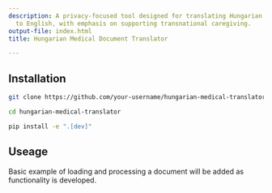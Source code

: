 ```yaml
---
description: A privacy-focused tool designed for translating Hungarian medical documents
  to English, with emphasis on supporting transnational caregiving.
output-file: index.html
title: Hungarian Medical Document Translator

---
```




<!-- WARNING: THIS FILE WAS AUTOGENERATED! DO NOT EDIT! -->

## Installation

```bash
git clone https://github.com/your-username/hungarian-medical-translator 

cd hungarian-medical-translator 

pip install -e ".[dev]"
```


## Useage

Basic example of loading and processing a document will be added as functionality is developed.

